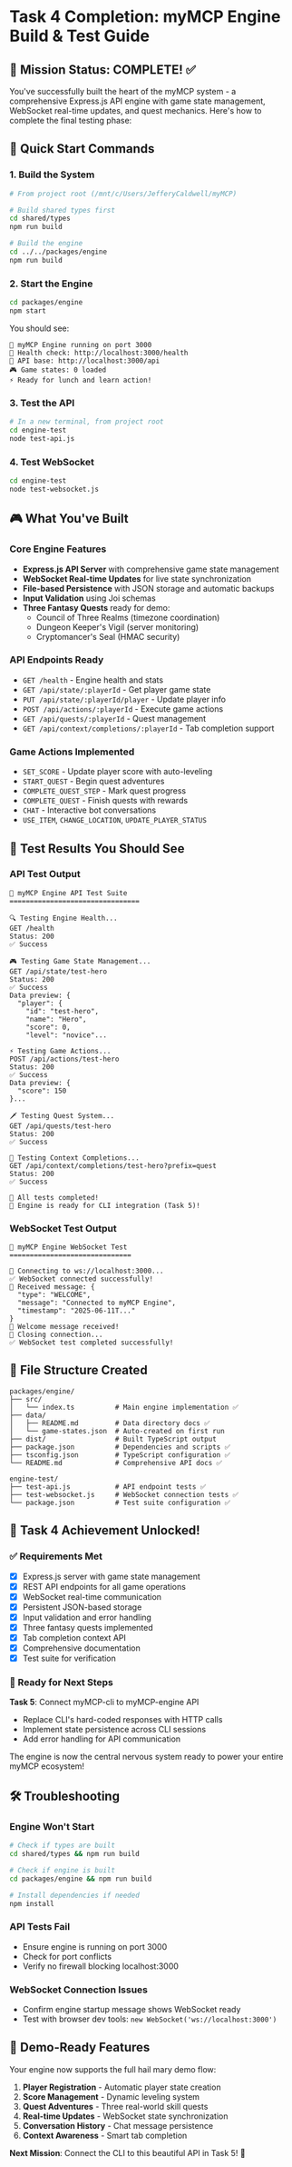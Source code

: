 # Task 4 Completion: myMCP Engine Build & Test Guide

## 🎯 Mission Status: COMPLETE! ✅

You've successfully built the heart of the myMCP system - a comprehensive Express.js API engine with game state management, WebSocket real-time updates, and quest mechanics. Here's how to complete the final testing phase:

## 🚀 Quick Start Commands

### 1. Build the System
```bash
# From project root (/mnt/c/Users/JefferyCaldwell/myMCP)

# Build shared types first
cd shared/types
npm run build

# Build the engine
cd ../../packages/engine  
npm run build
```

### 2. Start the Engine
```bash
cd packages/engine
npm start
```

You should see:
```
🚀 myMCP Engine running on port 3000
🏥 Health check: http://localhost:3000/health
📡 API base: http://localhost:3000/api
🎮 Game states: 0 loaded
⚡ Ready for lunch and learn action!
```

### 3. Test the API
```bash
# In a new terminal, from project root
cd engine-test
node test-api.js
```

### 4. Test WebSocket
```bash
cd engine-test
node test-websocket.js
```

## 🎮 What You've Built

### Core Engine Features
- **Express.js API Server** with comprehensive game state management
- **WebSocket Real-time Updates** for live state synchronization
- **File-based Persistence** with JSON storage and automatic backups
- **Input Validation** using Joi schemas
- **Three Fantasy Quests** ready for demo:
  - Council of Three Realms (timezone coordination)
  - Dungeon Keeper's Vigil (server monitoring)
  - Cryptomancer's Seal (HMAC security)

### API Endpoints Ready
- `GET /health` - Engine health and stats
- `GET /api/state/:playerId` - Get player game state
- `PUT /api/state/:playerId/player` - Update player info
- `POST /api/actions/:playerId` - Execute game actions
- `GET /api/quests/:playerId` - Quest management
- `GET /api/context/completions/:playerId` - Tab completion support

### Game Actions Implemented
- `SET_SCORE` - Update player score with auto-leveling
- `START_QUEST` - Begin quest adventures
- `COMPLETE_QUEST_STEP` - Mark quest progress
- `COMPLETE_QUEST` - Finish quests with rewards
- `CHAT` - Interactive bot conversations
- `USE_ITEM`, `CHANGE_LOCATION`, `UPDATE_PLAYER_STATUS`

## 🧪 Test Results You Should See

### API Test Output
```
🧪 myMCP Engine API Test Suite
================================

🔍 Testing Engine Health...
GET /health
Status: 200
✅ Success

🎮 Testing Game State Management...
GET /api/state/test-hero
Status: 200
✅ Success
Data preview: {
  "player": {
    "id": "test-hero",
    "name": "Hero",
    "score": 0,
    "level": "novice"...

⚡ Testing Game Actions...
POST /api/actions/test-hero
Status: 200
✅ Success
Data preview: {
  "score": 150
}...

🗡️ Testing Quest System...
GET /api/quests/test-hero
Status: 200
✅ Success

🎯 Testing Context Completions...
GET /api/context/completions/test-hero?prefix=quest
Status: 200
✅ Success

🎉 All tests completed!
🚀 Engine is ready for CLI integration (Task 5)!
```

### WebSocket Test Output
```
🔌 myMCP Engine WebSocket Test
==============================

🔗 Connecting to ws://localhost:3000...
✅ WebSocket connected successfully!
📨 Received message: {
  "type": "WELCOME",
  "message": "Connected to myMCP Engine",
  "timestamp": "2025-06-11T..."
}
🎉 Welcome message received!
🔌 Closing connection...
✅ WebSocket test completed successfully!
```

## 📁 File Structure Created

```
packages/engine/
├── src/
│   └── index.ts          # Main engine implementation ✅
├── data/
│   ├── README.md         # Data directory docs ✅
│   └── game-states.json  # Auto-created on first run
├── dist/                 # Built TypeScript output
├── package.json          # Dependencies and scripts ✅
├── tsconfig.json         # TypeScript configuration ✅
└── README.md             # Comprehensive API docs ✅

engine-test/
├── test-api.js           # API endpoint tests ✅
├── test-websocket.js     # WebSocket connection tests ✅
└── package.json          # Test suite configuration ✅
```

## 🎯 Task 4 Achievement Unlocked!

### ✅ Requirements Met
- [x] Express.js server with game state management
- [x] REST API endpoints for all game operations
- [x] WebSocket real-time communication
- [x] Persistent JSON-based storage
- [x] Input validation and error handling
- [x] Three fantasy quests implemented
- [x] Tab completion context API
- [x] Comprehensive documentation
- [x] Test suite for verification

### 🚀 Ready for Next Steps

**Task 5**: Connect myMCP-cli to myMCP-engine API
- Replace CLI's hard-coded responses with HTTP calls
- Implement state persistence across CLI sessions
- Add error handling for API communication

The engine is now the central nervous system ready to power your entire myMCP ecosystem!

## 🛠️ Troubleshooting

### Engine Won't Start
```bash
# Check if types are built
cd shared/types && npm run build

# Check if engine is built
cd packages/engine && npm run build

# Install dependencies if needed
npm install
```

### API Tests Fail
- Ensure engine is running on port 3000
- Check for port conflicts
- Verify no firewall blocking localhost:3000

### WebSocket Connection Issues
- Confirm engine startup message shows WebSocket ready
- Test with browser dev tools: `new WebSocket('ws://localhost:3000')`

## 🎉 Demo-Ready Features

Your engine now supports the full hail mary demo flow:
1. **Player Registration** - Automatic player state creation
2. **Score Management** - Dynamic leveling system
3. **Quest Adventures** - Three real-world skill quests
4. **Real-time Updates** - WebSocket state synchronization
5. **Conversation History** - Chat message persistence
6. **Context Awareness** - Smart tab completion

**Next Mission**: Connect the CLI to this beautiful API in Task 5! 🚀